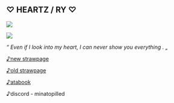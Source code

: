 ## ♡ HEARTZ / RY ♡ 
![](https://files.catbox.moe/q4ko23.gif)


![](https://files.catbox.moe/71fdrc.gif)

*“ Even if I look into my heart, I can never show you everything . „* 

[♪new strawpage](https://gyaruo.straw.page)

[♪old strawpage](https://cherrybxxch.straw.page)

[♪atabook](https://heartz.atabook.org)

♪discord - minatopilled

<!--
**CHERRYBXXCH/CHERRYBXXCH** is a ✨ _special_ ✨ repository because its `README.md` (this file) appears on your GitHub profile.

Here are some ideas to get you started:

- 🔭 I’m currently working on ...
- 🌱 I’m currently learning ...
- 👯 I’m looking to collaborate on ...
- 🤔 I’m looking for help with ...
- 💬 Ask me about ...
- 📫 How to reach me: ...
- 😄 Pronouns: ...
- ⚡ Fun fact: ...
-->
